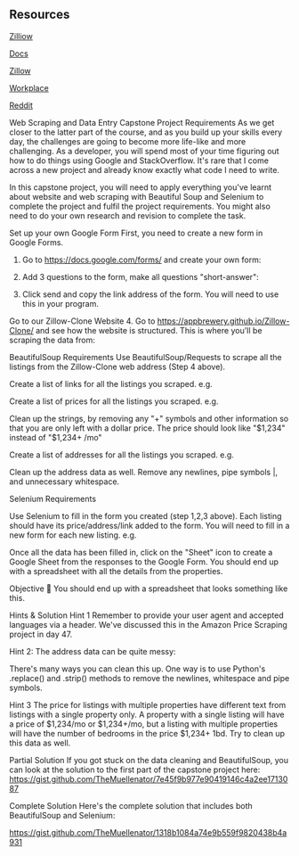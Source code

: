 ## Resources

[Zilliow](https://appbrewery.github.io/Zillow-Clone/)

[Docs](https://docs.google.com/forms/u/0/?pli=1)

[Zillow](https://www.zillow.com/homes/for_rent/1-_beds/?searchQueryState=%7B%22pagination%22%3A%7B%7D%2C%22usersSearchTerm%22%3Anull%2C%22mapBounds%22%3A%7B%22west%22%3A-122.69219435644531%2C%22east%22%3A-122.17446364355469%2C%22south%22%3A37.703343724016136%2C%22north%22%3A37.847169233586946%7D%2C%22isMapVisible%22%3Atrue%2C%22filterState%22%3A%7B%22fr%22%3A%7B%22value%22%3Atrue%7D%2C%22fsba%22%3A%7B%22value%22%3Afalse%7D%2C%22fsbo%22%3A%7B%22value%22%3Afalse%7D%2C%22nc%22%3A%7B%22value%22%3Afalse%7D%2C%22cmsn%22%3A%7B%22value%22%3Afalse%7D%2C%22auc%22%3A%7B%22value%22%3Afalse%7D%2C%22fore%22%3A%7B%22value%22%3Afalse%7D%2C%22pmf%22%3A%7B%22value%22%3Afalse%7D%2C%22pf%22%3A%7B%22value%22%3Afalse%7D%2C%22mp%22%3A%7B%22max%22%3A3000%7D%2C%22price%22%3A%7B%22max%22%3A872627%7D%2C%22beds%22%3A%7B%22min%22%3A1%7D%7D%2C%22isListVisible%22%3Atrue%2C%22mapZoom%22%3A11%7D)

[Workplace](https://workplace.stackexchange.com/questions/93696/is-it-unethical-for-me-to-not-tell-my-employer-i-ve-automated-my-job)

[Reddit](https://www.reddit.com/r/Python/comments/8uxifv/has_anyone_automated_their_job_completely/?rdt=49333)

Web Scraping and Data Entry Capstone Project Requirements
As we get closer to the latter part of the course, and as you build up your skills every day, the challenges are going to become more life-like and more challenging. As a developer, you will spend most of your time figuring out how to do things using Google and StackOverflow. It's rare that I come across a new project and already know exactly what code I need to write.

In this capstone project, you will need to apply everything you've learnt about website and web scraping with Beautiful Soup and Selenium to complete the project and fulfil the project requirements. You might also need to do your own research and revision to complete the task.

Set up your own Google Form
First, you need to create a new form in Google Forms.

1. Go to https://docs.google.com/forms/ and create your own form:


2. Add 3 questions to the form, make all questions "short-answer":


3. Click send and copy the link address of the form. You will need to use this in your program.




Go to our Zillow-Clone Website
4. Go to https://appbrewery.github.io/Zillow-Clone/ and see how the website is structured. This is where you'll be scraping the data from:


BeautifulSoup Requirements
Use BeautifulSoup/Requests to scrape all the listings from the Zillow-Clone web address (Step 4 above).



Create a list of links for all the listings you scraped. e.g.



Create a list of prices for all the listings you scraped. e.g.

Clean up the strings, by removing any "+" symbols and other information so that you are only left with a dollar price. The price should look like "$1,234" instead of "$1,234+ /mo"



Create a list of addresses for all the listings you scraped. e.g.


Clean up the address data as well. Remove any newlines, pipe symbols |, and unnecessary whitespace.



Selenium Requirements


Use Selenium to fill in the form you created (step 1,2,3 above). Each listing should have its price/address/link added to the form. You will need to fill in a new form for each new listing. e.g.


Once all the data has been filled in, click on the "Sheet" icon to create a Google Sheet from the responses to the Google Form. You should end up with a spreadsheet with all the details from the properties.


Objective 🎯
You should end up with a spreadsheet that looks something like this.

Hints & Solution
Hint 1
Remember to provide your user agent and accepted languages via a header. We've discussed this in the Amazon Price Scraping project in day 47.



Hint 2:
The address data can be quite messy:


There's many ways you can clean this up. One way is to use Python's .replace() and .strip() methods to remove the newlines, whitespace and pipe symbols.



Hint 3
The price for listings with multiple properties have different text from listings with a single property only. A property with a single listing will have a price of $1,234/mo or $1,234+/mo, but a listing with multiple properties will have the number of bedrooms in the price $1,234+ 1bd. Try to clean up this data as well.



Partial Solution
If you got stuck on the data cleaning and BeautifulSoup, you can look at the solution to the first part of the capstone project here: https://gist.github.com/TheMuellenator/7e45f9b977e90419146c4a2ee1713087



Complete Solution
Here's the complete solution that includes both BeautifulSoup and Selenium:

https://gist.github.com/TheMuellenator/1318b1084a74e9b559f9820438b4a931





